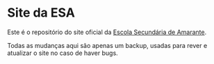 # Site da ESA

Este é o repositório do site oficial da [Escola Secundária de Amarante](https://esamarante.edu.pt).

Todas as mudanças aqui são apenas um backup, usadas para rever e atualizar o site no caso de haver bugs.